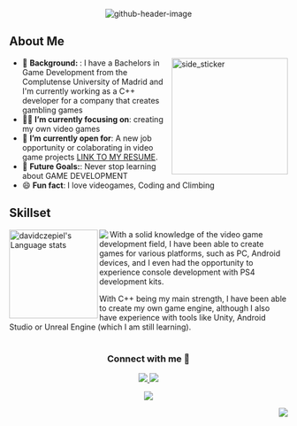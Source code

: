 <div align="center">

![github-header-image](https://github.com/davidczepiel/davidczepiel/assets/48888283/00c72087-db73-48ed-a972-fd14efa0028a)
</div>

## About Me

 <img align="right" height=210px alt="side_sticker" src="https://media.giphy.com/media/Ah3zHH7hvsSB2/giphy.gif" />

<ul>
    <li>🏫 <b>Background: </b>: I have a Bachelors in Game Development from the Complutense University of Madrid and I'm currently working as a C++ developer for a company that creates gambling games</li>
    <li>👨‍💻 <b>I’m currently focusing on</b>: creating my own video games 
    <li>🔭 <b>I’m currently open for</b>: A new job opportunity or colaborating in video game projects <a href="https://flowcv.io/resume/feedback/lMhKFXfgJjf8">LINK TO MY RESUME</a>.</li>
    <li>💪 <b>Future Goals:</b>: Never stop learning about GAME DEVELOPMENT 
    <li>😄 <b>Fun fact</b>: I love videogames, Coding and Climbing </li>
</ul>


<!-- STATS -->
## Skillset


<a href="https://github.com/anuraghazra/github-readme-stats#gh-dark-mode-only">
	<img align="left" height=160px  src="https://github-readme-stats-git-masterrstaa-rickstaa.vercel.app/api/top-langs/?username=davidczepiel&layout=compact&langs_count=4&hide_border=true&role=owner,collaborator&theme=dark&bg_color=000000#gh-dark-mode-only" alt="davidczepiel's Language stats" />
</a>
<p align="center">
  <a href="https://skillicons.dev">
    <img align= "left" src="https://skillicons.dev/icons?i=unity,unrealengine,androidstudio&perline=1" />
  </a>
</p>

With a solid knowledge of the video game development field, I have been able to create games for various platforms, such as PC, Android devices, and I even had the opportunity to experience console development with PS4 development kits. 

With C++ being my main strength, I have been able to create my own game engine, although I also have experience with tools like Unity, Android Studio or Unreal Engine (which I am still learning).

<!-- CONTACT ME -->

<h1></h1>

<h3 align="center" >Connect with me 🤝 </h3>
<div align="center"> 
  <a href="mailto:czepieldavid@gmail.com">
    <img src="https://img.shields.io/badge/Gmail-333333?style=for-the-badge&logo=gmail&logoColor=red" />
  </a>
  <a href="https://www.linkedin.com/in/david-czepiel-babiarz-2870b5235/" target="_blank">
    <img src="https://img.shields.io/badge/LinkedIn-0077B5?style=for-the-badge&logo=linkedin&logoColor=white" target="_blank" />
  </a>
 <!--- 
  <a href="https://leetcode.com/davidczepiel/" target="_blank">
	<img src="https://img.shields.io/badge/-LeetCode-FFA116?style=for-the-badge&logo=LeetCode&logoColor=black" />
  </a>
 <!--- 
<img src="https://img.shields.io/badge/Discord-5865F2?style=for-the-badge&logo=discord&logoColor=white" />
  <a href="https://salesp07.github.io" target="_blank">
     <img src="https://img.shields.io/badge/Portfolio-FF5722?style=for-the-badge&logo=todoist&logoColor=white" target="_blank" /> <!-- sqlite, safari, google-chrome are other good icon options -->
  </a>
 
</div>

<!-- THANK -->
<p align="center">
  <a href="https://github.com/DenverCoder1/readme-typing-svg"><img src="https://readme-typing-svg.herokuapp.com?lines=Thanks+for+visiting!;Check+out+my+pinned+repos!&center=true&width=380&height=45"></a>
</p>

<div align="right">

![](https://komarev.com/ghpvc/?username=davidczepiel&style=flat-square)
</div>
